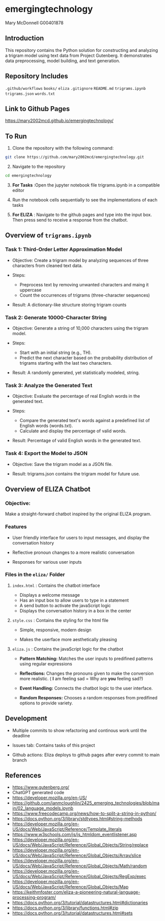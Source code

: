 # emergingtechnology

Mary McDonnell
G00401878

## Introduction
This repository contains the Python solution for constructing and analyzing a trigram model using text data from Project Gutenberg. It demonstrates data preprocessing, model building, and text generation. 

## Repository Includes
`.github/workflows`
`books/`
`eliza`
`.gitignore`
`README.md`
`trigrams.ipynb`
`trigrams.json`
`words.txt`

## Link to Github Pages
https://mary2002mcd.github.io/emergingtechnology/

## To Run
1. Clone the repository with the following command:
```bash
git clone https://github.com/mary2002mcd/emergingtechnology.git
```
2. Navigate to the repository
```bash
cd emergingtechnology
```
3. **For Tasks** :Open the jupyter notebook file trigrams.ipynb in a compatible editor

4. Run the notebook cells sequentially to see the implementations of each tasks

5. **For ELIZA** : Navigate to the github pages and type into the input box. Then press send to receive a response from the chatbot.

## Overview of `trigrams.ipynb `
### Task 1: Third-Order Letter Approximation Model
* Objective: Create a trigram model by analyzing sequences of three characters from cleaned text data.

* Steps:
    - Preprocess text by removing unwanted characters and maing it uppercase
    - Count the occurrences of trigrams (three-character sequences)

* Result: A dictionary-like structure storing trigram counts

### Task 2: Generate 10000-Character String
* Objective: Generate a string of 10,000 characters using the trigram model.

* Steps:
    - Start with an initial string (e.g., TH).
    - Predict the next character based on the probability distribution of trigrams starting with the last two characters.

* Result: A randomly generated, yet statistically modeled, string.

### Task 3: Analyze the Generated Text
* Objective: Evaluate the percentage of real English words in the generated text.

* Steps:
    - Compare the generated text's words against a predefined list of English words (words.txt).
    - Calculate and display the percentage of valid words.

* Result: Percentage of valid English words in the generated text.

### Task 4: Export the Model to JSON
* Objective: Save the trigram model as a JSON file.

* Result: trigrams.json contains the trigram model for future use.

## Overview of ELIZA Chatbot
### Objective: 
Make a straight-forward chatbot inspired by the original ELIZA program.

### Features
* User friendly interface for users to input messages, and display the conversation history

* Reflective pronoun changes to a more realistic conversation

* Responses for various user inputs

### Files in the `eliza/` Folder
1. `index.html` : Contains the chatbot interface
    - Displays a welcome message
    - Has an input box to allow users to type in a statement
    - A send button to activate the javaScript logic
    - Displays the conversation history in a box in the center

2. `style.css` : Contains the styling for the html file
    - Simple, responsive, modern design

    - Makes the userface more aesthetically pleasing

3. `eliza.js` : Contains the javaScript logic for the chatbot
    - **Pattern Matching:** Matches the user inputs to predifined patterns using regular expressions

    - **Reflections:** Changes the pronouns given to make the conversion more realistic. ( **I** am feeling sad = Why are **you** feeling sad?)
    
    - **Event Handling:** Connects the chatbot logic to the user interface.

    - **Random Responses:** Chooses a random responses from predifined options to provide variety.

## Development
- Multiple commits to show refactoring and continous work until the deadline

- Issues tab: Contains tasks of this project

- Github actions: Eliza deploys to github pages after every commit to main branch

## References

- https://www.gutenberg.org/
- ChatGPT generated code
- https://developer.mozilla.org/en-US/
- https://github.com/ianmcloughlin/2425_emerging_technologies/blob/main/02_language_models.ipynb
- https://www.freecodecamp.org/news/how-to-split-a-string-in-python/
- https://docs.python.org/3/library/stdtypes.html#string-methods
- https://developer.mozilla.org/en-US/docs/Web/JavaScript/Reference/Template_literals
- https://www.w3schools.com/js/js_htmldom_eventlistener.asp
- https://developer.mozilla.org/en-US/docs/Web/JavaScript/Reference/Global_Objects/String/replace
- https://developer.mozilla.org/en-US/docs/Web/JavaScript/Reference/Global_Objects/Array/slice
- https://developer.mozilla.org/en-US/docs/Web/JavaScript/Reference/Global_Objects/Math/random
- https://developer.mozilla.org/en-US/docs/Web/JavaScript/Reference/Global_Objects/RegExp/exec
- https://developer.mozilla.org/en-US/docs/Web/JavaScript/Reference/Global_Objects/Map
- https://keithmfoster.com/eliza-a-pioneering-natural-language-processing-program/
- https://docs.python.org/3/tutorial/datastructures.html#dictionaries
- https://docs.python.org/3/library/functions.html#zip
- https://docs.python.org/3/tutorial/datastructures.html#sets